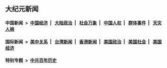 ## 大纪元新闻

#### 中国新闻 &nbsp;>&nbsp; [中国经济](indexes/ncid283/README.md?01181245) &nbsp;| &nbsp; [大陆政治](indexes/ncid277/README.md?01181245) &nbsp;| &nbsp; [社会万象](indexes/ncid282/README.md?01181245) &nbsp;| &nbsp; [中国人权](indexes/ncid278/README.md?01181245) &nbsp;| &nbsp; [群体事件](indexes/ncid279/README.md?01181245) &nbsp;| &nbsp; [天灾人祸](indexes/ncid280/README.md?01181245)

#### 国际新闻 &nbsp;>&nbsp; [美中关系](indexes/nf1412576/README.md?01181245) &nbsp;| &nbsp; [台湾新闻](indexes/ncid1349361/README.md?01181245) &nbsp;| &nbsp; [香港新闻](indexes/ncid1349362/README.md?01181245) &nbsp;| &nbsp; [美国政治](indexes/ncid1078159/README.md?01181245) &nbsp;| &nbsp; [美国社会](indexes/ncid1078160/README.md?01181245) &nbsp;| &nbsp; [美国经济](indexes/ncid1078158/README.md?01181245)

#### 特别专题 &nbsp;>&nbsp; [中共百年历史](https://github.com/epoch-news/epoch-special/blob/master/README.md?01181245)  
